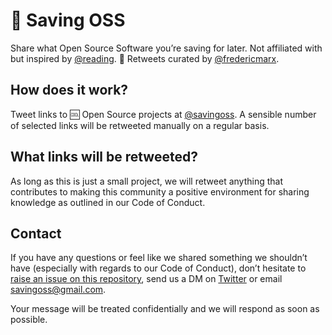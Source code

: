 # 🌟 Saving OSS

Share what Open Source Software you’re saving for later. Not affiliated with but inspired by [@reading](https://twitter.com/reading). 🔁 Retweets curated by [@fredericmarx](https://twitter.com/fredericmarx).

## How does it work?

Tweet links to 🆒 Open Source projects at [@savingoss](https://twitter.com/savingoss). A sensible number of selected links will be retweeted manually on a regular basis.

## What links will be retweeted?

As long as this is just a small project, we will retweet anything that contributes to making this community a positive environment for sharing knowledge as outlined in our Code of Conduct. 

## Contact
If you have any questions or feel like we shared something we shouldn’t have (especially with regards to our Code of Conduct), don’t hesitate to [raise an issue on this repository](https://github.com/fredericmarx/savingoss/issues/new), send us a DM on [Twitter](https://twitter.com/savingoss) or email [savingoss@gmail.com](mailto:savingoss@gmail.com).

Your message will be treated confidentially and we will respond as soon as possible.
